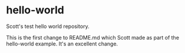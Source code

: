 # hello-world
Scott's test hello world repository.

This is the first change to README.md which Scott made as part of the hello-world example.
It's an excellent change.
